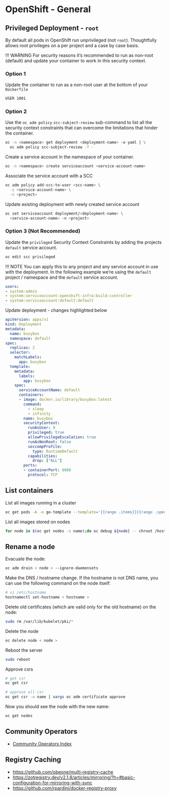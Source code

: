 # OpenShift - General

## Privileged Deployment - `root`

By default all pods in OpenShift run unprivileged (not `root`). Thoughtfully allows root privileges on a per project and a case by case basis.

!!! WARNING
    For security reasons it’s recommended to run as non-root (default) and update your container to work in this security context.

### Option 1

Update the container to run as a non-root user at the bottom of your `Dockerfile`

```sh
USER 1001
```

### Option 2

Use the `oc adm policy` `scc-subject-review` sub-command to list all the security context constraints that can overcome the limitations that hinder the container.

```sh
oc -n <namespace> get deployment <deployment-name> -o yaml | \
  oc adm policy scc-subject-review -f -
```

Create a service account in the namespace of your container.

```sh
oc -n <namespace> create serviceaccount <service-account-name>
```

Associate the service account with a SCC

```sh
oc adm policy add-scc-to-user <scc-name> \
  -z <service-account-name> \
  -n <project>
```

Update existing deployment with newly created service account

```sh
oc set serviceaccount deployment/<deployment-name> \
  <service-account-name> -n <project>
```

### Option 3 (Not Recommended)

Update the `privileged` Security Context Constraints by adding the projects `default` service account.

```sh
oc edit scc privileged
```

!!! NOTE
    You can apply this to any project and any service account in use with the deployment. In the following example we’re using the `default` project / namespace and the `default` service account.

```yaml hl_lines="4"
users:
- system:admin
- system:serviceaccount:openshift-infra:build-controller
- system:serviceaccount:default:default
```

Update deployment - changes highlighted below

```yaml hl_lines="5 16 24-28"
apiVersion: apps/v1
kind: Deployment
metadata:
  name: busybox
  namespace: default
spec:
  replicas: 2
  selector:
    matchLabels:
      app: busybox
  template:
    metadata:
      labels:
        app: busybox
    spec:
      serviceAccountName: default
      containers:
      - image: docker.io/library/busybox:latest
        command:
          - sleep
          - infinity
        name: busybox
        securityContext:
          runAsUser: 0
          privileged: true
          allowPrivilegeEscalation: true
          runAsNonRoot: false
          seccompProfile:
            type: RuntimeDefault
          capabilities:
            drop: ["ALL"]
        ports:
        - containerPort: 8080
          protocol: TCP
```

## List containers

List all images running in a cluster

```sh
oc get pods -A -o go-template --template='{{range .items}}{{range .spec.containers}}{{printf "%s\n" .image -}} {{end}}{{end}}' | sort -u | uniq
```

List all images stored on nodes

```sh
for node in $(oc get nodes -o name);do oc debug ${node} -- chroot /host sh -c 'crictl images -o json' 2>/dev/null | jq -r .images[].repoTags[]; done | sort -u
```

## Rename a node

Evacuate the node:

```sh
oc adm drain < node > --ignore-daemonsets
```

Make the DNS / hostname change.
If the hostname is not DNS name, you can use the following command on the node itself:

```sh
# vi /etc/hostname
hostnamectl set-hostname < hostname >
```

Delete old certificates (which are valid only for the old hostname) on the node:

```sh
sudo rm /var/lib/kubelet/pki/*
```

Delete the node

```sh
oc delete node < node >
```

Reboot the server

```sh
sudo reboot
```

Approve csrs

```sh
# get csr
oc get csr

# approve all csr
oc get csr -o name | xargs oc adm certificate approve
```

Now you should see the node with the new name:

```sh
oc get nodes
```

## Community Operators

- [Community Operators Index](https://github.com/redhat-openshift-ecosystem/community-operators-prod)

## Registry Caching

- https://github.com/obeone/multi-registry-cache
- https://zotregistry.dev/v2.1.8/articles/mirroring/?h=#basic-configuration-for-mirroring-with-sync
- https://github.com/rpardini/docker-registry-proxy
